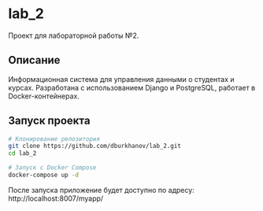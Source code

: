 # lab_2

Проект для лабораторной работы №2.

## Описание

Информационная система для управления данными о студентах и курсах. Разработана с использованием Django и PostgreSQL, работает в Docker-контейнерах.

## Запуск проекта

```bash
# Клонирование репозитория
git clone https://github.com/dburkhanov/lab_2.git
cd lab_2

# Запуск с Docker Compose
docker-compose up -d
```

После запуска приложение будет доступно по адресу: http://localhost:8007/myapp/ 